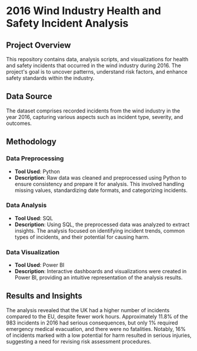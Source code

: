# 2016 Wind Industry Health and Safety Incident Analysis

## Project Overview
This repository contains data, analysis scripts, and visualizations for health and safety incidents that occurred in the wind industry during 2016. The project's goal is to uncover patterns, understand risk factors, and enhance safety standards within the industry.

## Data Source
The dataset comprises recorded incidents from the wind industry in the year 2016, capturing various aspects such as incident type, severity, and outcomes.

## Methodology
### Data Preprocessing
- **Tool Used**: Python
- **Description**: Raw data was cleaned and preprocessed using Python to ensure consistency and prepare it for analysis. This involved handling missing values, standardizing date formats, and categorizing incidents.

### Data Analysis
- **Tool Used**: SQL
- **Description**: Using SQL, the preprocessed data was analyzed to extract insights. The analysis focused on identifying incident trends, common types of incidents, and their potential for causing harm.

### Data Visualization
- **Tool Used**: Power BI
- **Description**: Interactive dashboards and visualizations were created in Power BI, providing an intuitive representation of the analysis results.

## Results and Insights
The analysis revealed that the UK had a higher number of incidents compared to the EU, despite fewer work hours. Approximately 11.8% of the 983 incidents in 2016 had serious consequences, but only 1% required emergency medical evacuation, and there were no fatalities. Notably, 16% of incidents marked with a low potential for harm resulted in serious injuries, suggesting a need for revising risk assessment procedures.




